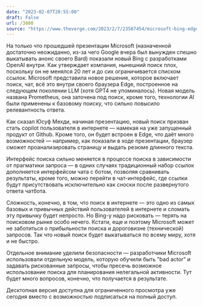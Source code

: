 ```yaml
---
date: "2023-02-07T20:55:00"
draft: False
url: /3800
source: "https://www.theverge.com/2023/2/7/23587454/microsoft-bing-edge-chatgpt-ai"
---
```


На только что прошедшей презентации Microsoft (назначенной достаточно неожиданно, из-за чего Google вчера был вынужден спешно выкатывать анонс своего Bard) показали новый Bing с разработками OpenAI внутри. Как утверждает компания, нынешний поиск плох, поскольку он не менялся 20 лет и до сих ограничивается списком ссылок. Microsoft представила новое решение, которое включает поиск, чат, всё это внутри своего браузера Edge, построенное на следующем поколении LLM (хотя GPT4 не упоминалось). Новая модель названа Prometheus, она заточена под поиск, кроме того, технологии AI были применены к базовому поиску, что сильно повысило релевантность ответа.

 Как сказал Юсуф Мехди, начиная презентацию, новый поиск призван стать copilot пользователя в интернете — намекая на уже запущенный продукт от Github. Кроме того, он будет встроен в Edge, что даёт много возможностей — например, как показали в ходе презентации, браузер сможет проанализировать страницу и выдать резюме длинного текста. 

Интерфейс поиска сильно меняется в процессе поиска в зависимости от прагматики запроса — в одних случаях традиционный набор ссылок дополняется интерфейсом чата с ботом, позволяя сравнивать результаты, кроме того, можно перейти в чат-интерфейс, где ссылки будут присутствовать исключительно как сноски после развернутого ответа чатбота. 

Сложность, конечно, в том, что поиск в интернете — это одно из самых базовых и привычных действий пользователей в интернете и сломать эту привычку будет непросто. Но Bing-у надо рисковать — терять на поисковом рынке особо нечего. Кстати, еще и поэтому Microsoft может не заботиться о прибыльности поиска и дороговизне (технической) запросов. Так что новый поиск будет выкатываться по всему миру, хотя и не быстро. 

Отдельное внимание уделили безопасности — разработчики Microsoft использовали отдельную модель, которую обучили быть "bad actor" и задавать рискованные запросы, чтобы пресечь возможное использование поиска для планирования нелегальной активности. Тут будет много вопросов, конечно, что получается в результате. 

Десктопная версия доступна для ограниченного просмотра уже сегодня вместо с возможностью подписаться на полный доступ.
